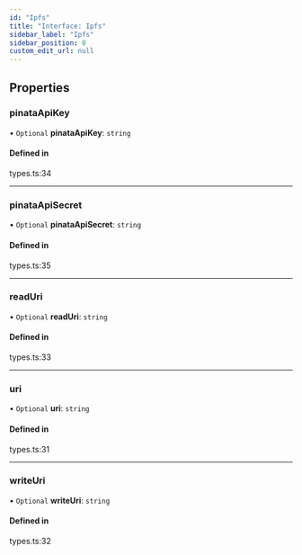 ```yaml
---
id: "Ipfs"
title: "Interface: Ipfs"
sidebar_label: "Ipfs"
sidebar_position: 0
custom_edit_url: null
---
```


## Properties

### pinataApiKey

• `Optional` **pinataApiKey**: `string`

#### Defined in

types.ts:34

___

### pinataApiSecret

• `Optional` **pinataApiSecret**: `string`

#### Defined in

types.ts:35

___

### readUri

• `Optional` **readUri**: `string`

#### Defined in

types.ts:33

___

### uri

• `Optional` **uri**: `string`

#### Defined in

types.ts:31

___

### writeUri

• `Optional` **writeUri**: `string`

#### Defined in

types.ts:32
